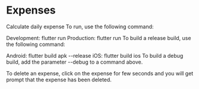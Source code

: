 # Expenses

Calculate daily expense
To run, use the following command:

Development: flutter run
Production: flutter run
To build a release build, use the following command:

Android: flutter build apk --release
iOS: flutter build ios 
To build a debug build, add the parameter --debug to a command above.

To delete an expense, click on the expense for few seconds and you will get prompt that the expense has been deleted.
